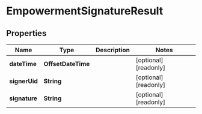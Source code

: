 

# EmpowermentSignatureResult


## Properties

| Name | Type | Description | Notes |
|------------ | ------------- | ------------- | -------------|
|**dateTime** | **OffsetDateTime** |  |  [optional] [readonly] |
|**signerUid** | **String** |  |  [optional] [readonly] |
|**signature** | **String** |  |  [optional] [readonly] |



